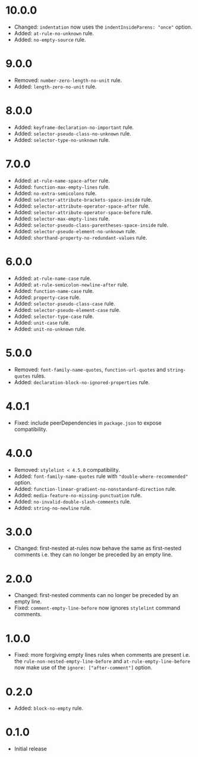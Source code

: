 # 10.0.0

- Changed: `indentation` now uses the `indentInsideParens: "once"` option.
- Added: `at-rule-no-unknown` rule.
- Added: `no-empty-source` rule.

# 9.0.0

- Removed: `number-zero-length-no-unit` rule.
- Added: `length-zero-no-unit` rule.

# 8.0.0

- Added: `keyframe-declaration-no-important` rule.
- Added: `selector-pseudo-class-no-unknown` rule.
- Added: `selector-type-no-unknown` rule.

# 7.0.0

- Added: `at-rule-name-space-after` rule.
- Added: `function-max-empty-lines` rule.
- Added: `no-extra-semicolons` rule.
- Added: `selector-attribute-brackets-space-inside` rule.
- Added: `selector-attribute-operator-space-after` rule.
- Added: `selector-attribute-operator-space-before` rule.
- Added: `selector-max-empty-lines` rule.
- Added: `selector-pseudo-class-parentheses-space-inside` rule.
- Added: `selector-pseudo-element-no-unknown` rule.
- Added: `shorthand-property-no-redundant-values` rule.

# 6.0.0

- Added: `at-rule-name-case` rule.
- Added: `at-rule-semicolon-newline-after` rule.
- Added: `function-name-case` rule.
- Added: `property-case` rule.
- Added: `selector-pseudo-class-case` rule.
- Added: `selector-pseudo-element-case` rule.
- Added: `selector-type-case` rule.
- Added: `unit-case` rule.
- Added: `unit-no-unknown` rule.

# 5.0.0

- Removed: `font-family-name-quotes`, `function-url-quotes` and `string-quotes` rules.
- Added: `declaration-block-no-ignored-properties` rule.

# 4.0.1

- Fixed: include peerDependencies in `package.json` to expose compatibility.

# 4.0.0

- Removed: `stylelint < 4.5.0` compatibility.
- Added: `font-family-name-quotes` rule with `"double-where-recommended"` option.
- Added: `function-linear-gradient-no-nonstandard-direction` rule.
- Added: `media-feature-no-missing-punctuation` rule.
- Added: `no-invalid-double-slash-comments` rule.
- Added: `string-no-newline` rule.

# 3.0.0

- Changed: first-nested at-rules now behave the same as first-nested comments i.e. they can no longer be preceded by an empty line.

# 2.0.0

- Changed: first-nested comments can no longer be preceded by an empty line.
- Fixed: `comment-empty-line-before` now ignores `stylelint` command comments.

# 1.0.0

- Fixed: more forgiving empty lines rules when comments are present i.e. the `rule-non-nested-empty-line-before` and `at-rule-empty-line-before` now make use of the `ignore: ["after-comment"]` option.

# 0.2.0

- Added: `block-no-empty` rule.

# 0.1.0

- Initial release
